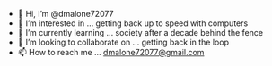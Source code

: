 - 👋 Hi, I’m @dmalone72077
- 👀 I’m interested in ... getting back up to speed with computers
- 🌱 I’m currently learning ... society after a decade behind the fence
- 💞️ I’m looking to collaborate on ... getting back in the loop
- 📫 How to reach me ... dmalone72077@gmail.com

<!---
dmalone72077/dmalone72077 is a ✨ special ✨ repository because its `README.md` (this file) appears on your GitHub profile.
You can click the Preview link to take a look at your changes.
--->
